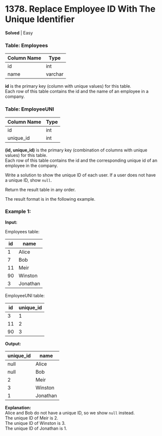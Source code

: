 # 1378. Replace Employee ID With The Unique Identifier

**Solved** | Easy

### Table: Employees

| Column Name | Type    |
|-------------|---------|
| id          | int     |
| name        | varchar |

**id** is the primary key (column with unique values) for this table.  
Each row of this table contains the id and the name of an employee in a company.

### Table: EmployeeUNI

| Column Name | Type    |
|-------------|---------|
| id          | int     |
| unique_id   | int     |

**(id, unique_id)** is the primary key (combination of columns with unique values) for this table.  
Each row of this table contains the id and the corresponding unique id of an employee in the company.

Write a solution to show the unique ID of each user. If a user does not have a unique ID, show `null`.

Return the result table in any order.

The result format is in the following example.

### Example 1:

**Input:**

Employees table:

| id  | name     |
|-----|----------|
| 1   | Alice    |
| 7   | Bob      |
| 11  | Meir     |
| 90  | Winston  |
| 3   | Jonathan |

EmployeeUNI table:

| id  | unique_id |
|-----|-----------|
| 3   | 1         |
| 11  | 2         |
| 90  | 3         |

**Output:**

| unique_id | name     |
|-----------|----------|
| null      | Alice    |
| null      | Bob      |
| 2         | Meir     |
| 3         | Winston  |
| 1         | Jonathan |

**Explanation:**  
Alice and Bob do not have a unique ID, so we show `null` instead.  
The unique ID of Meir is 2.  
The unique ID of Winston is 3.  
The unique ID of Jonathan is 1.
